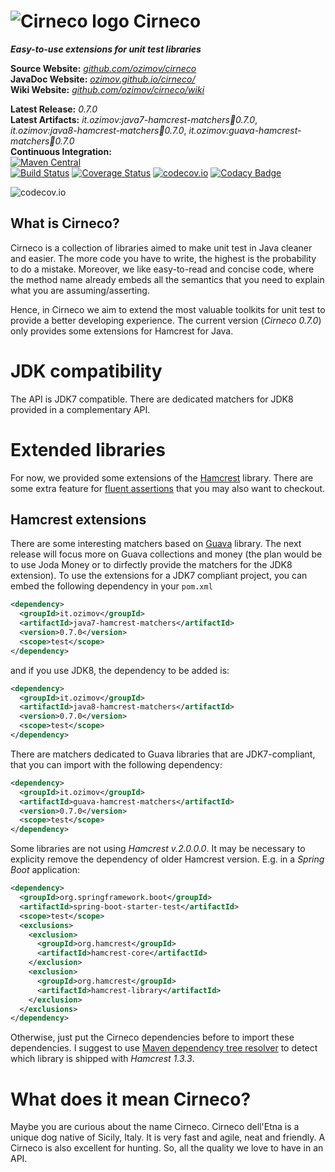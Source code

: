 # ![Cirneco logo](https://raw.github.com/ozimov/cirneco/master/Cirneco.png) Cirneco

***Easy-to-use extensions for unit test libraries***

**Source Website:** *[github.com/ozimov/cirneco](http://github.com/ozimov/cirneco/)*<br />
**JavaDoc Website:** *[ozimov.github.io/cirneco/](http://ozimov.github.io/cirneco/)*<br />
**Wiki Website:** *[github.com/ozimov/cirneco/wiki](http://github.com/ozimov/cirneco/wiki)*<br />

**Latest Release:** *0.7.0*<br />
**Latest Artifacts:** *it.ozimov:java7-hamcrest-matchers:jar:0.7.0*,
  *it.ozimov:java8-hamcrest-matchers:jar:0.7.0*,
  *it.ozimov:guava-hamcrest-matchers:jar:0.7.0* <br />
**Continuous Integration:**<br />
[![Maven Central](https://maven-badges.herokuapp.com/maven-central/it.ozimov/cirneco-parent/badge.svg)](https://maven-badges.herokuapp.com/maven-central/it.ozimov/cirneco-parent)
<br />
[![Build Status](https://travis-ci.org/ozimov/cirneco.svg?branch=master)](https://travis-ci.org/ozimov/cirneco) [![Coverage Status](https://coveralls.io/repos/ozimov/cirneco/badge.svg?branch=master&service=github)](https://coveralls.io/github/ozimov/cirneco?branch=master)
[![codecov.io](https://codecov.io/github/ozimov/cirneco/coverage.svg?branch=master)](https://codecov.io/github/ozimov/cirneco?branch=master)
[![Codacy Badge](https://api.codacy.com/project/badge/grade/7a4364b93df6473fb18a597e900edceb)](https://www.codacy.com/app/roberto-trunfio/cirneco)

![codecov.io](https://codecov.io/github/ozimov/cirneco/branch.svg?branch=master)

## What is Cirneco?

Cirneco is a collection of libraries aimed to make unit test in Java cleaner and easier.
The more code you have to write, the highest is the probability to do a mistake. Moreover,
we like easy-to-read and concise code, where the method name already embeds all the semantics that you
need to explain what you are assuming/asserting.

Hence, in Cirneco we aim to extend the most valuable toolkits for  unit test to provide a better developing experience.
The current version (*Cirneco 0.7.0*) only provides some extensions for Hamcrest for Java.

# JDK compatibility
The API is JDK7 compatible.
There are dedicated matchers for JDK8 provided in a complementary API.


# Extended libraries
For now, we provided some extensions of the [Hamcrest](https://github.com/hamcrest/JavaHamcrest) library.
There are some extra feature for [fluent assertions](https://github.com/ozimov/cirneco/wiki/Fluent-Assertions) that you may also want to checkout.

## Hamcrest extensions
There are some interesting matchers based on [Guava](https://github.com/google/guava) library. The next release will focus more on Guava collections and money (the plan would be to use Joda Money or to dirfectly provide the matchers for the JDK8 extension).
To use the extensions for a JDK7 compliant project, you can embed the following dependency in your `pom.xml`
```xml
<dependency>
  <groupId>it.ozimov</groupId>
  <artifactId>java7-hamcrest-matchers</artifactId>
  <version>0.7.0</version>
  <scope>test</scope>
</dependency>
```
and if you use JDK8, the dependency to be added is:

```xml
<dependency>
  <groupId>it.ozimov</groupId>
  <artifactId>java8-hamcrest-matchers</artifactId>
  <version>0.7.0</version>
  <scope>test</scope>
</dependency>
```

There are matchers dedicated to Guava libraries that are JDK7-compliant, that you can import with the following dependency:

```xml
<dependency>
  <groupId>it.ozimov</groupId>
  <artifactId>guava-hamcrest-matchers</artifactId>
  <version>0.7.0</version>
  <scope>test</scope>
</dependency>
```

Some libraries are not using _Hamcrest v.2.0.0.0_. It may be necessary to explicity remove the dependency of older Hamcrest version. E.g. in a _Spring Boot_ application:
```xml
<dependency>
  <groupId>org.springframework.boot</groupId>
  <artifactId>spring-boot-starter-test</artifactId>
  <scope>test</scope>
  <exclusions>
    <exclusion>
      <groupId>org.hamcrest</groupId>
      <artifactId>hamcrest-core</artifactId>
    </exclusion>
    <exclusion>
      <groupId>org.hamcrest</groupId>
      <artifactId>hamcrest-library</artifactId>
    </exclusion>
  </exclusions>
</dependency>
```
Otherwise, just put the Cirneco dependencies before to import these dependencies. I suggest to use [Maven dependency tree resolver](https://maven.apache.org/plugins/maven-dependency-plugin/examples/resolving-conflicts-using-the-dependency-tree.html) to detect which library is shipped with _Hamcrest 1.3.3_.

# What does it mean Cirneco?
Maybe you are curious about the name Cirneco. Cirneco dell'Etna is a unique dog native of Sicily, Italy.
It is very fast and agile, neat and friendly. A Cirneco is also excellent for hunting. So, all the quality
we love to have in an API.
